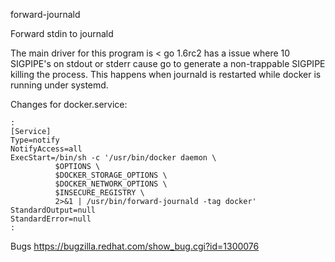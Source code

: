 forward-journald

Forward stdin to journald

The main driver for this program is < go 1.6rc2 has a issue where 10 SIGPIPE's on stdout or stderr cause go to generate a
non-trappable SIGPIPE killing the process.  This happens when journald is restarted while docker is running under systemd.

Changes for docker.service:

```
:
[Service]
Type=notify
NotifyAccess=all
ExecStart=/bin/sh -c '/usr/bin/docker daemon \
          $OPTIONS \
          $DOCKER_STORAGE_OPTIONS \
          $DOCKER_NETWORK_OPTIONS \
          $INSECURE_REGISTRY \
          2>&1 | /usr/bin/forward-journald -tag docker'
StandardOutput=null
StandardError=null
:
```

Bugs
https://bugzilla.redhat.com/show_bug.cgi?id=1300076

